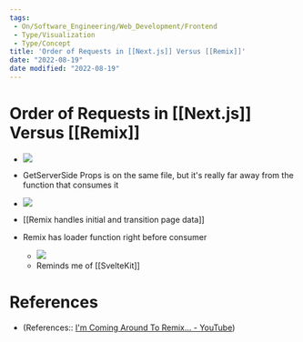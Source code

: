 ```yaml
---
tags:
 - On/Software_Engineering/Web_Development/Frontend
 - Type/Visualization
 - Type/Concept 
title: 'Order of Requests in [[Next.js]] Versus [[Remix]]'
date: "2022-08-19"
date modified: "2022-08-19"
---
```


# Order of Requests in [[Next.js]] Versus [[Remix]]
- ![](https://i.imgur.com/WrAGGbl.jpg)

- GetServerSide Props is on the same file, but it's really far away from the function that consumes it
- ![](https://i.imgur.com/zDxecid.jpg)
- [[Remix handles initial and transition page data]]

- Remix has loader function right before consumer
	- ![](https://i.imgur.com/PsQUkYt.jpg)
	- Reminds me of [[SvelteKit]]

# References
- (References:: [I'm Coming Around To Remix... - YouTube](https://www.youtube.com/watch?v=d6lKEV_3kxQ&t=192s))
